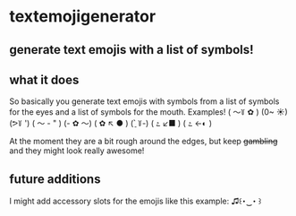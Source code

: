 # textemojigenerator
## generate text emojis with a list of symbols!

## what it does
So basically you generate text emojis with symbols from a list of symbols for the eyes and a list of symbols for the mouth.
Examples!
( 〜꒦ ✿ )
(0~ ☀)
(ᕗ꒦ ')
( 〜 - " )
(- ✿ 〜)
( ✿ ↖ ● )
(ˋ̠ ꒦-)
( ೭ ↙■ )
( ೭ ←◐ )

At the moment they are a bit rough around the edges, but keep ~~gambling~~ and they might look really awesome!

## future additions
I might add accessory slots for the emojis like this example:
♫꒰･‿･ ꒱
